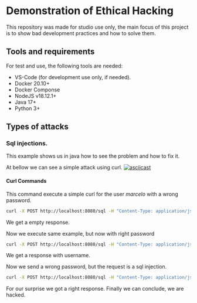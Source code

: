 # Demonstration of Ethical Hacking

This repository was made for studio use only, the main focus of this project is to show bad development practices and how to solve them.

## Tools and requirements

For test and use, the following tools are needed:

* VS-Code (for development use only, if needed).
* Docker 20.10+
* Docker Componse
* NodeJS v18.12.1+
* Java 17+
* Python 3+

## Types of attacks

### Sql injections. 

This example shows us in java how to see the problem and how to fix it.

At bellow we can see a simple attack using curl.
[![asciicast](https://asciinema.org/a/kHvnArzQszxHK02RFQ60OlS5s.png)](https://asciinema.org/a/kHvnArzQszxHK02RFQ60OlS5s)

#### Curl Commands

This command execute a simple curl for the user *marcelo* with a wrong password.
```bash
curl -X POST http://localhost:8080/sql -H "Content-Type: application/json" -d "{ \"input\": \"marcelo\", \"password\": \"test1\"}"
```

We get a empty response.

Now we execute same example, but now with right password

```bash
curl -X POST http://localhost:8080/sql -H "Content-Type: application/json" -d "{ \"input\": \"marcelo\", \"password\": \"test\"}"
```

We get a response with username.

Now we send a wrong password, but the request is a sql injection.
```bash
curl -X POST http://localhost:8080/sql -H "Content-Type: application/json" -d "{ \"input\": \"marcelo' --\", \"password\": \"test1\"}"
```

For our surprise we got a right response. Finally we can conclude, we are hacked.
